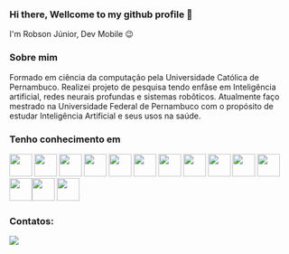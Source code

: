 ### Hi there, Wellcome to my github profile 👋

I'm Robson Júnior, Dev Mobile 😉

### Sobre mim

Formado em ciência da computação pela Universidade Católica de Pernambuco. Realizei projeto de pesquisa tendo enfâse em Inteligência artificial, redes neurais profundas e sistemas robôticos. Atualmente faço mestrado na Universidade Federal de Pernambuco com o propósito de estudar Inteligência Artificial e seus usos na saúde.

### Tenho conhecimento em

<img src="https://cdn.jsdelivr.net/gh/devicons/devicon/icons/arduino/arduino-original-wordmark.svg" heigh="40" width="40"/> <img src="https://cdn.jsdelivr.net/gh/devicons/devicon/icons/css3/css3-plain-wordmark.svg" heigh="40" width="40"/> <img src="https://cdn.jsdelivr.net/gh/devicons/devicon/icons/html5/html5-original-wordmark.svg" heigh="40" width="40"/> <img src="https://cdn.jsdelivr.net/gh/devicons/devicon/icons/java/java-original-wordmark.svg" heigh="40" width="40"/> <img src="https://cdn.jsdelivr.net/gh/devicons/devicon/icons/javascript/javascript-original.svg" heigh="40" width="40"/> <img src="https://cdn.jsdelivr.net/gh/devicons/devicon/icons/python/python-original-wordmark.svg" heigh="40" width="40"/> <img src="https://cdn.jsdelivr.net/gh/devicons/devicon/icons/androidstudio/androidstudio-original.svg" heigh="40" width="40" /> <img src="https://cdn.jsdelivr.net/gh/devicons/devicon/icons/docker/docker-original-wordmark.svg" heigh="40" width="40" /> <img src="https://cdn.jsdelivr.net/gh/devicons/devicon/icons/dot-net/dot-net-original-wordmark.svg" heigh="40" width="40" /> <img src="https://cdn.jsdelivr.net/gh/devicons/devicon@latest/icons/keras/keras-original-wordmark.svg" heigh="40" width="40" /> <img src="https://cdn.jsdelivr.net/gh/devicons/devicon@latest/icons/pytorch/pytorch-plain-wordmark.svg" heigh="40" width="40" /> <img src="https://cdn.jsdelivr.net/gh/devicons/devicon@latest/icons/kaggle/kaggle-original-wordmark.svg"  heigh="40" width="40"/><img src="https://cdn.jsdelivr.net/gh/devicons/devicon@latest/icons/opencv/opencv-original-wordmark.svg"  heigh="40" width="40"/>
<img src="https://cdn.jsdelivr.net/gh/devicons/devicon@latest/icons/flutter/flutter-original.svg"   heigh="40" width="40"/>



          
          
          
          
          
          
          
 ### Contatos:

<div>

<a href = "mailto:robson.2021104910@unicap.br"><img src="https://img.shields.io/badge/Gmail-D14836?style=for-the-badge&logo=gmail&logoColor=white" target="_blank"></a>

</div>      


 

          
          
          
          
          
<!--
**RobLins12/RobLins12** is a ✨ _special_ ✨ repository because its `README.md` (this file) appears on your GitHub profile.

